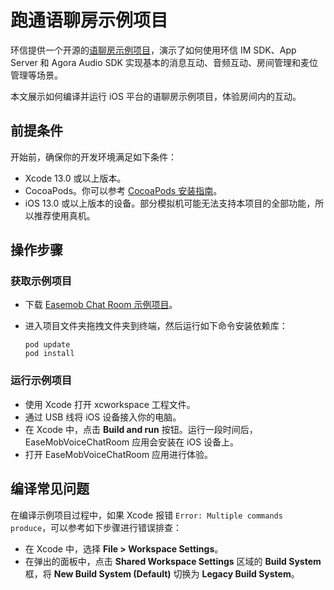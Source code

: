 #  跑通语聊房示例项目

环信提供一个开源的[语聊房示例项目](https://github.com/easemob/voiceroom_demo_ios)，演示了如何使用环信 IM SDK、App Server 和 Agora Audio SDK 实现基本的消息互动、音频互动、房间管理和麦位管理等场景。

本文展示如何编译并运行 iOS 平台的语聊房示例项目，体验房间内的互动。

## 前提条件

开始前，确保你的开发环境满足如下条件：

- Xcode 13.0 或以上版本。
- CocoaPods。你可以参考 [CocoaPods 安装指南](https://guides.cocoapods.org/using/getting-started.html#getting-started)。
- iOS 13.0 或以上版本的设备。部分模拟机可能无法支持本项目的全部功能，所以推荐使用真机。

## 操作步骤

### 获取示例项目

- 下载 [Easemob Chat Room 示例项目](https://github.com/easemob/voiceroom_demo_ios)。

- 进入项目文件夹拖拽文件夹到终端，然后运行如下命令安装依赖库：

    ```
    pod update
    pod install 
    ```

### 运行示例项目

- 使用 Xcode 打开 xcworkspace 工程文件。
- 通过 USB 线将 iOS 设备接入你的电脑。
- 在 Xcode 中，点击 **Build and run** 按钮。运行一段时间后，EaseMobVoiceChatRoom 应用会安装在 iOS 设备上。
- 打开 EaseMobVoiceChatRoom 应用进行体验。

## 编译常见问题

在编译示例项目过程中，如果 Xcode 报错 `Error: Multiple commands produce`，可以参考如下步骤进行错误排查：
- 在 Xcode 中，选择 **File > Workspace Settings**。
- 在弹出的面板中，点击 **Shared Workspace Settings** 区域的 **Build System** 框，将 **New Build System (Default)** 切换为 **Legacy Build System**。
